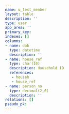 ```yaml
---
name: u_test_member
layout: table
description: ''
type: user
app_area: ''
primary_key: 
indexes: []
columns:
- name: dob
  type: datetime
  description: ''
- name: house_ref
  type: char(10)
  description: Household ID
  references:
   - househ
   - house_ref
- name: person_no
  type: decimal(2,0)
  description: ''
relations: []
pseudo_pk: 
---
```


